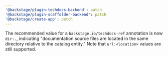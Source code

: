 ```yaml
---
'@backstage/plugin-techdocs-backend': patch
'@backstage/plugin-scaffolder-backend': patch
'@backstage/create-app': patch
---
```


The recommended value for a `backstage.io/techdocs-ref` annotation is now
`dir:.`, indicating "documentation source files are located in the same
directory relative to the catalog entity." Note that `url:<location>` values
are still supported.
